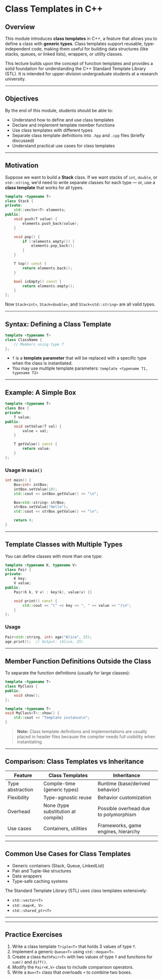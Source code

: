 # Class Templates in C++

## Overview

This module introduces **class templates** in C++, a feature that allows you to define a class with **generic types**. Class templates support reusable, type-independent code, making them useful for building data structures (like stacks, queues, or linked lists), wrappers, or utility classes.

This lecture builds upon the concept of function templates and provides a solid foundation for understanding the C++ Standard Template Library (STL). It is intended for upper-division undergraduate students at a research university.

---

## Objectives

By the end of this module, students should be able to:

- Understand how to define and use class templates
- Declare and implement template member functions
- Use class templates with different types
- Separate class template definitions into `.hpp` and `.cpp` files (briefly discussed)
- Understand practical use cases for class templates

---

## Motivation

Suppose we want to build a **Stack** class. If we want stacks of `int`, `double`, or `std::string`, we'd need to write separate classes for each type — or, use a **class template** that works for all types.

```cpp
template <typename T>
class Stack {
private:
    std::vector<T> elements;
public:
    void push(T value) {
        elements.push_back(value);
    }

    void pop() {
        if (!elements.empty()) {
            elements.pop_back();
        }
    }

    T top() const {
        return elements.back();
    }

    bool isEmpty() const {
        return elements.empty();
    }
};
```

Now `Stack<int>`, `Stack<double>`, and `Stack<std::string>` are all valid types.

---

## Syntax: Defining a Class Template

```cpp
template <typename T>
class ClassName {
    // Members using type T
};
```

- `T` is a **template parameter** that will be replaced with a specific type when the class is instantiated.
- You may use multiple template parameters: `template <typename T1, typename T2>`

---

## Example: A Simple Box

```cpp
template <typename T>
class Box {
private:
    T value;
public:
    void setValue(T val) {
        value = val;
    }

    T getValue() const {
        return value;
    }
};
```

### Usage in `main()`

```cpp
int main() {
    Box<int> intBox;
    intBox.setValue(10);
    std::cout << intBox.getValue() << "\n";

    Box<std::string> strBox;
    strBox.setValue("Hello");
    std::cout << strBox.getValue() << "\n";

    return 0;
}
```

---

## Template Classes with Multiple Types

You can define classes with more than one type:

```cpp
template <typename K, typename V>
class Pair {
private:
    K key;
    V value;
public:
    Pair(K k, V v) : key(k), value(v) {}

    void print() const {
        std::cout << "(" << key << ", " << value << ")\n";
    }
};
```

### Usage

```cpp
Pair<std::string, int> age("Alice", 25);
age.print();  // Output: (Alice, 25)
```

---

## Member Function Definitions Outside the Class

To separate the function definitions (usually for large classes):

```cpp
template <typename T>
class MyClass {
public:
    void show();
};

template <typename T>
void MyClass<T>::show() {
    std::cout << "Template instance\n";
}
```

> **Note:** Class template definitions and implementations are usually placed in header files because the compiler needs full visibility when instantiating.

---

## Comparison: Class Templates vs Inheritance

| Feature              | Class Templates                    | Inheritance                          |
|----------------------|-------------------------------------|---------------------------------------|
| Type abstraction      | Compile-time (generic types)       | Runtime (base/derived behavior)       |
| Flexibility           | Type-agnostic reuse                | Behavior customization                |
| Overhead              | None (type substitution at compile) | Possible overhead due to polymorphism |
| Use cases             | Containers, utilities              | Frameworks, game engines, hierarchy   |

---

## Common Use Cases for Class Templates

- Generic containers (Stack, Queue, LinkedList)
- Pair and Tuple-like structures
- Data wrappers
- Type-safe caching systems

The Standard Template Library (STL) uses class templates extensively:
- `std::vector<T>`
- `std::map<K, V>`
- `std::shared_ptr<T>`

---


---

## Practice Exercises

1. Write a class template `Triple<T>` that holds 3 values of type `T`.
2. Implement a generic `Queue<T>` using `std::deque<T>`.
3. Create a class `MathPair<T>` with two values of type `T` and functions for `sum()` and `diff()`.
4. Modify the `Pair<K,V>` class to include comparison operators.
5. Write a `Box<T>` class that overloads `+` to combine two boxes.

